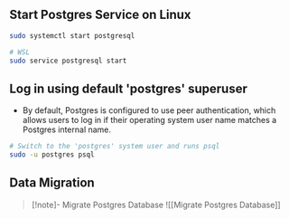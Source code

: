 ## Start Postgres Service on Linux

```bash
sudo systemctl start postgresql

# WSL
sudo service postgresql start
```

## Log in using default 'postgres' superuser

- By default, Postgres is configured to use peer authentication, which allows users to log in if their operating system user name matches a Postgres internal name.

```bash
# Switch to the 'postgres' system user and runs psql
sudo -u postgres psql
```

## Data Migration

> [!note]- Migrate Postgres Database
> ![[Migrate Postgres Database]]